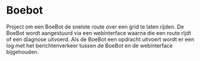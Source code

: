 # Boebot
Project om een BoeBot de snelste route over een grid te laten rijden. De BoeBot wordt aangestuurd via een webinterface waarna die een route rijdt of een diagnose uitvoerd. 
Als de BoeBot een opdracht uitvoert wordt er een log met het berichtenverkeer tussen de BoeBot en de webinterface bijgehouden. 
